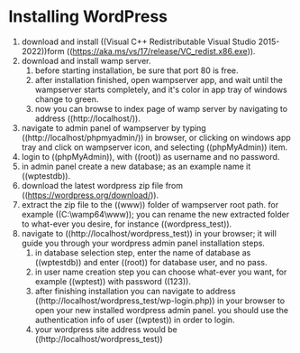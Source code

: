 # Installing WordPress

1. download and install ((Visual C++ Redistributable Visual Studio 2015-2022))form ((https://aka.ms/vs/17/release/VC_redist.x86.exe)).
2. download and install wamp server.
   1. before starting installation, be sure that port 80 is free. 
   2. after installation finished, open wampserver app, and wait until the wampserver starts completely, and it's color in app tray of windows change to green.
   3. now you can browse to index page of wamp server by navigating to address ((http://localhost/)).
3. navigate to admin panel of wampserver by typing ((http://localhost/phpmyadmin/)) in browser, or clicking on windows app tray and click on wampserver icon, and selecting ((phpMyAdmin)) item.
4. login to ((phpMyAdmin)), with ((root)) as username and no password.
5. in admin panel create a new database; as an example name it ((wptestdb)).
6. download the latest wordpress zip file from ((https://wordpress.org/download/)).
7. extract the zip file to the ((www)) folder of wampserver root path. for example ((C:\wamp64\www)); you can rename the new extracted folder to what-ever you desire, for instance ((wordpress_test)).
8. navigate to ((http://localhost/wordpress_test)) in your browser; it will guide you through your wordpress admin panel installation steps.
   1. in database selection step, enter the name of database as ((wptestdb)) and enter ((root)) for database user, and no pass.
   2. in user name creation step you can choose what-ever you want, for example ((wptest)) with password ((123)).
   3. after finishing installation you can navigate to address ((http://localhost/wordpress_test/wp-login.php)) in your browser to open your new installed wordpress  admin panel. you should use the authentication info of user ((wptest)) in order to login.
   4. your wordpress site address would be ((http://localhost/wordpress_test))